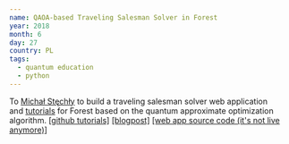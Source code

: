 ```yaml
---
name: QAOA-based Traveling Salesman Solver in Forest
year: 2018
month: 6
day: 27
country: PL
tags: 
  - quantum education
  - python
---
```

To [Michał Stęchły](http://www.mustythoughts.com/about/) to build a traveling salesman solver web application and [tutorials](https://github.com/mstechly/quantum_tsp_tutorials) for Forest based on the quantum approximate optimization algorithm. [[github tutorials]](https://github.com/mstechly/quantum_tsp_tutorials) [[blogpost]](https://www.mustythoughts.com/post/solving-the-traveling-salesman-problem-using-quantum-computer) [[web app source code (it's not live anymore)]](https://github.com/BOHRTECHNOLOGY/tsp-demo-unitary-fund)
